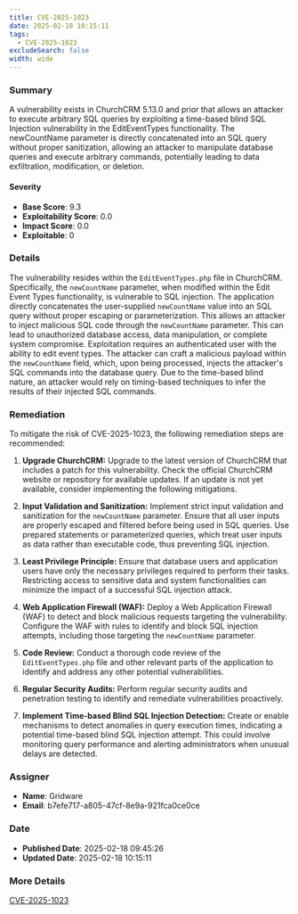 ```yaml
---
title: CVE-2025-1023
date: 2025-02-18 10:15:11
tags:
  - CVE-2025-1023
excludeSearch: false
width: wide
---
```


### Summary
A vulnerability exists in ChurchCRM 5.13.0 and prior that allows an attacker to execute arbitrary SQL queries by exploiting a time-based blind SQL Injection vulnerability in the EditEventTypes functionality. The newCountName parameter is directly concatenated into an SQL query without proper sanitization, allowing an attacker to manipulate database queries and execute arbitrary commands, potentially leading to data exfiltration, modification, or deletion.

#### Severity
- **Base Score**: 9.3
- **Exploitability Score**: 0.0
- **Impact Score**: 0.0
- **Exploitable**: 0

### Details
The vulnerability resides within the `EditEventTypes.php` file in ChurchCRM. Specifically, the `newCountName` parameter, when modified within the Edit Event Types functionality, is vulnerable to SQL injection. The application directly concatenates the user-supplied `newCountName` value into an SQL query without proper escaping or parameterization. This allows an attacker to inject malicious SQL code through the `newCountName` parameter. This can lead to unauthorized database access, data manipulation, or complete system compromise. Exploitation requires an authenticated user with the ability to edit event types. The attacker can craft a malicious payload within the `newCountName` field, which, upon being processed, injects the attacker's SQL commands into the database query. Due to the time-based blind nature, an attacker would rely on timing-based techniques to infer the results of their injected SQL commands.

### Remediation

To mitigate the risk of CVE-2025-1023, the following remediation steps are recommended:

1.  **Upgrade ChurchCRM:** Upgrade to the latest version of ChurchCRM that includes a patch for this vulnerability. Check the official ChurchCRM website or repository for available updates. If an update is not yet available, consider implementing the following mitigations.

2.  **Input Validation and Sanitization:** Implement strict input validation and sanitization for the `newCountName` parameter. Ensure that all user inputs are properly escaped and filtered before being used in SQL queries. Use prepared statements or parameterized queries, which treat user inputs as data rather than executable code, thus preventing SQL injection.

3.  **Least Privilege Principle:** Ensure that database users and application users have only the necessary privileges required to perform their tasks. Restricting access to sensitive data and system functionalities can minimize the impact of a successful SQL injection attack.

4.  **Web Application Firewall (WAF):** Deploy a Web Application Firewall (WAF) to detect and block malicious requests targeting the vulnerability. Configure the WAF with rules to identify and block SQL injection attempts, including those targeting the `newCountName` parameter.

5.  **Code Review:** Conduct a thorough code review of the `EditEventTypes.php` file and other relevant parts of the application to identify and address any other potential vulnerabilities.

6.  **Regular Security Audits:** Perform regular security audits and penetration testing to identify and remediate vulnerabilities proactively.

7.  **Implement Time-based Blind SQL Injection Detection:** Create or enable mechanisms to detect anomalies in query execution times, indicating a potential time-based blind SQL injection attempt. This could involve monitoring query performance and alerting administrators when unusual delays are detected.

### Assigner
- **Name**: Gridware
- **Email**: b7efe717-a805-47cf-8e9a-921fca0ce0ce

### Date
- **Published Date**: 2025-02-18 09:45:26
- **Updated Date**: 2025-02-18 10:15:11

### More Details
[CVE-2025-1023](https://www.cvedetails.com/cve/CVE-2025-1023)
